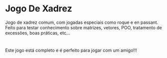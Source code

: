 # Jogo De Xadrez
Jogo de xadrez comum, com jogadas especiais como roque e en passant. Feito para testar conhecimento sobre matrizes, vetores, POO, tratamento de excessões, boas práticas, etc...
#
Este jogo está completo e é perfeito para jogar com um amigo!!!
#


